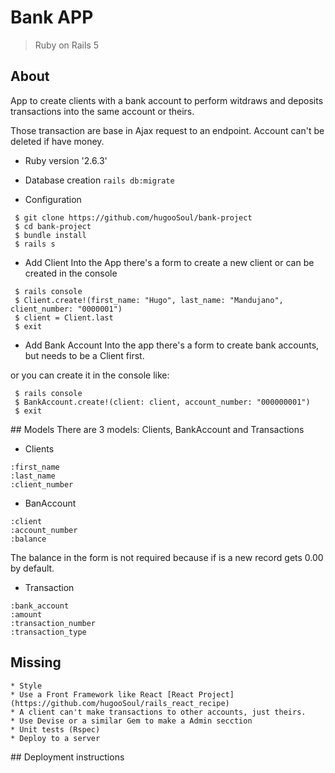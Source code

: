# Bank APP

> Ruby on Rails 5

## About
App to create clients with a bank account to perform witdraws and deposits transactions into the same account or theirs.

Those transaction are base in Ajax request to an endpoint.
Account can't be deleted if have money.
* Ruby version
    '2.6.3'

* Database creation
`rails db:migrate`

* Configuration
```
 $ git clone https://github.com/hugooSoul/bank-project
 $ cd bank-project
 $ bundle install
 $ rails s
 ```

* Add Client
Into the App there's a form to create a new client or can be created in the console

```
 $ rails console
 $ Client.create!(first_name: "Hugo", last_name: "Mandujano", client_number: "0000001") 
 $ client = Client.last
 $ exit
 ```

* Add Bank Account
Into the app there's a form to create bank accounts, but needs to be a Client first.

or you can create it in the console like:

```
 $ rails console
 $ BankAccount.create!(client: client, account_number: "000000001")
 $ exit
 ```

## Models
There are 3 models: Clients, BankAccount and Transactions

* Clients
```
:first_name
:last_name
:client_number
```

* BanAccount
```
:client
:account_number
:balance
```
The balance in the form is not required because if is a new record gets 0.00 by default.

* Transaction
```
:bank_account
:amount
:transaction_number
:transaction_type
```

## Missing
    * Style
    * Use a Front Framework like React [React Project](https://github.com/hugooSoul/rails_react_recipe)
    * A client can't make transactions to other accounts, just theirs.
    * Use Devise or a similar Gem to make a Admin secction 
    * Unit tests (Rspec)
    * Deploy to a server
    
## Deployment instructions

